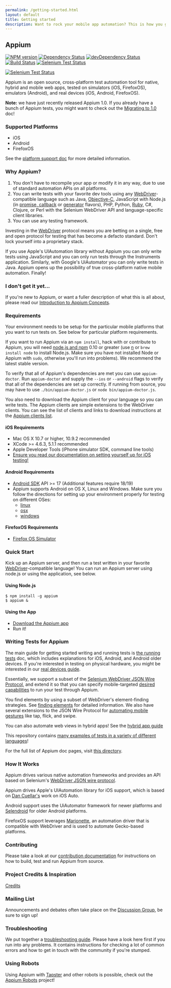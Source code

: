 ```yaml
---
permalink: /getting-started.html
layout: default
title: Getting started
description: Want to rock your mobile app automation? This is how you get started!
---
```


## Appium

[![NPM version](https://badge.fury.io/js/appium.png)](https://npmjs.org/package/appium)
[![Dependency Status](https://david-dm.org/appium/appium.svg)](https://david-dm.org/appium/appium)
[![devDependency Status](https://david-dm.org/appium/appium/dev-status.svg)](https://david-dm.org/appium/appium#info=devDependencies)
[![Build Status](https://api.travis-ci.org/appium/appium.png?branch=master)](https://travis-ci.org/appium/appium)
[![Selenium Test Status](https://saucelabs.com/buildstatus/appium)](https://saucelabs.com/u/appium)

[![Selenium Test Status](https://saucelabs.com/browser-matrix/appium.svg)](https://saucelabs.com/u/appium)

Appium is an open source, cross-platform test automation tool for native, hybrid and mobile web apps, tested on simulators (iOS, FirefoxOS), emulators (Android), and real devices (iOS, Android, FirefoxOS).

**Note:** we have just recently released Appium 1.0. If you already have a bunch of Appium tests, you might want to check out the  [Migrating to 1.0](/slate/en/master/#migrating-to-1-0.md) doc!

### Supported Platforms

* iOS
* Android
* FirefoxOS

See the  [platform support doc](/slate/en/master/#platform-support.md) for more detailed information.

### Why Appium?

1. You don't have to recompile your app or modify it in any way, due
   to use of standard automation APIs on all platforms.
2. You can write tests with your favorite dev tools using any [WebDriver](https://code.google.com/p/selenium/wiki/JsonWireProtocol)-compatible
   language such as Java, [Objective-C](https://github.com/appium/selenium-objective-c),
   JavaScript with Node.js (in [promise, callback](https://github.com/admc/wd) or [generator](https://github.com/jlipps/yiewd) flavors),
   PHP, Python, [Ruby](https://github.com/appium/ruby_lib), C#, Clojure, or Perl
   with the Selenium WebDriver API and language-specific client libraries.
3. You can use any testing framework.

Investing in the [WebDriver](https://code.google.com/p/selenium/wiki/JsonWireProtocol) protocol means you are betting on a single, free and open protocol for testing that has become a defacto standard. Don't lock yourself into a proprietary stack.

If you use Apple's UIAutomation library without Appium you can only write tests
using JavaScript and you can only run tests through the Instruments application.
Similarly, with Google's UiAutomator you can only write tests in Java. Appium
opens up the possibility of true cross-platform native mobile automation. Finally!

### I don't get it yet...

If you're new to Appium, or want a fuller description of what this is all about, please read our  [Introduction to Appium Concepts](/slate/en/master/#intro.md).

### Requirements

Your environment needs to be setup for the particular mobile platforms that you
want to run tests on. See below for particular platform requirements.

If you want to run Appium via an `npm install`, hack with or contribute to Appium, you will need
[node.js and npm](http://nodejs.org) 0.10 or greater (use [n](https://github.com/visionmedia/n) or
`brew install node` to install Node.js. Make sure you have not installed Node or Appium with `sudo`,
otherwise you'll run into problems). We recommend the latest stable version.

To verify that all of Appium's dependencies are met you can use `appium-doctor`.
Run `appium-doctor` and supply the `--ios` or `--android` flags to verify that all
of the dependencies are set up correctly. If running from source, you may have to use
`./bin/appium-doctor.js` or `node bin/appium-doctor.js`.

You also need to download the Appium client for your language so you can write tests. The Appium clients are simple extensions to the WebDriver clients. You can see the list of clients and links to download instructions at the  [Appium clients list](/slate/en/master/#appium-clients.md).

#### iOS Requirements

* Mac OS X 10.7 or higher, 10.9.2 recommended
* XCode &gt;= 4.6.3, 5.1.1 recommended
* Apple Developer Tools (iPhone simulator SDK, command line tools)
*  [Ensure you read our documentation on setting yourself up for iOS testing!](/slate/en/master/#running-on-osx.md)

#### Android Requirements

* [Android SDK](http://developer.android.com) API &gt;= 17 (Additional features require 18/19)
* Appium supports Android on OS X, Linux and Windows. Make sure you follow the
  directions for setting up your environment properly for testing on different OSes:
  *  [linux](/slate/en/master/#running-on-linux.md)
  *  [osx](/slate/en/master/#running-on-osx.md)
  *  [windows](/slate/en/master/#running-on-windows.md)

#### FirefoxOS Requirements

* [Firefox OS Simulator](https://developer.mozilla.org/en/docs/Tools/Firefox_OS_Simulator)

### Quick Start

Kick up an Appium server, and then run a test written in your favorite [WebDriver](https://code.google.com/p/selenium/wiki/JsonWireProtocol)-compatible language!
You can run an Appium server using node.js or using the application, see below.

#### Using Node.js

    $ npm install -g appium
    $ appium &

#### Using the App

* [Download the Appium app](https://github.com/appium/appium/releases)
* Run it!

### Writing Tests for Appium

The main guide for getting started writing and running tests is  [the running tests](/slate/en/master/#running-tests.md) doc, which includes explanations for iOS, Android, and Android older devices. If you're interested in testing on physical hardware, you might be interested in our  [real devices guide](/slate/en/master/#real-devices.md).

Essentially, we support a subset of the [Selenium WebDriver JSON Wire Protocol](https://code.google.com/p/selenium/wiki/JsonWireProtocol), and extend it so that you can specify mobile-targeted  [desired capabilities](/slate/en/master/#caps.md) to run your test through Appium.

You find elements by using a subset of WebDriver's element-finding strategies.
See  [finding elements](/slate/en/master/#finding-elements.md) for detailed information. We also have several extensions to the JSON Wire Protocol for  [automating mobile gestures](/slate/en/master/#touch-actions.md) like tap, flick, and swipe.

You can also automate web views in hybrid apps! See the  [hybrid app guide](/slate/en/master/#hybrid.md)

This repository contains [many examples of tests in a variety of different languages](https://github.com/appium/appium/tree/master/sample-code/examples)!

For the full list of Appium doc pages, visit [this directory](/slate/en/master/).

### How It Works

Appium drives various native automation frameworks and provides an API based on
Selenium's [WebDriver JSON wire protocol](https://code.google.com/p/selenium/wiki/JsonWireProtocol).

Appium drives Apple's UIAutomation library for iOS support, which is based on
[Dan Cuellar's](http://github.com/penguinho) work on iOS Auto.

Android support uses the UiAutomator framework for newer platforms and
[Selendroid](http://github.com/DominikDary/selendroid) for older Android platforms.

FirefoxOS support leverages [Marionette](https://developer.mozilla.org/en-US/docs/Marionette),
an automation driver that is compatible with WebDriver and is used to automate
Gecko-based platforms.

### Contributing

Please take a look at our [contribution documentation](/slate/en/master/#CONTRIBUTING.md)
for instructions on how to build, test and run Appium from source.

### Project Credits & Inspiration

 [Credits](/slate/en/master/#credits.md)

### Mailing List

Announcements and debates often take place on the [Discussion Group](https://groups.google.com/d/forum/appium-discuss), be sure to sign up!

### Troubleshooting

We put together a  [troubleshooting guide](/slate/en/master/#troubleshooting.md).
Please have a look here first if you run into any problems. It contains instructions for checking a lot
of common errors and how to get in touch with the community if you're stumped.

### Using Robots

Using Appium with [Tapster](https://github.com/hugs/tapsterbot) and other robots is possible,
check out the [Appium Robots](https://github.com/appium/robots) project!
